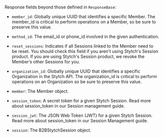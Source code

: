 Response fields beyond those defined in `ResponseBase`:

- `member_id`: Globally unique UUID that identifies a specific Member. The member_id is critical to perform operations on a Member, so be sure to preserve this value.

- `method_id`: The email_id or phone_id involved in the given authentication.

- `reset_sessions`: Indicates if all Sessions linked to the Member need to be reset. You should check this field if you aren't using Stytch's Session product. If you are using Stytch's Session product, we revoke the Member’s other Sessions for you.

- `organization_id`: Globally unique UUID that identifies a specific Organization in the Stytch API. The organization_id is critical to perform operations on an Organization so be sure to preserve this value.

- `member`: The Member object.

- `session_token`: A secret token for a given Stytch Session. Read more about session_token in our Session management guide.

- `session_jwt`: The JSON Web Token (JWT) for a given Stytch Session. Read more about session_token in our Session Management guide.

- `session`: The B2BStytchSession object.
